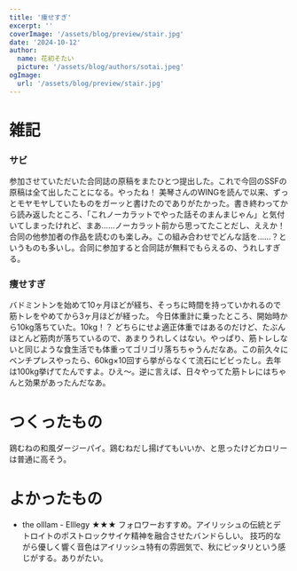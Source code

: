 ```yaml
---
title: '痩せすぎ'
excerpt: ''
coverImage: '/assets/blog/preview/stair.jpg'
date: '2024-10-12'
author:
  name: 花初そたい
  picture: '/assets/blog/authors/sotai.jpeg'
ogImage:
  url: '/assets/blog/preview/stair.jpg'
---
```

# 雑記
### サビ
参加させていただいた合同誌の原稿をまたひとつ提出した。これで今回のSSFの原稿は全て出したことになる。やったね！
美琴さんのWINGを読んで以来、ずっとモヤモヤしていたものをガーッと書けたのでありがたかった。書き終わってから読み返したところ、「これノーカラットでやった話そのまんまじゃん」と気付いてしまったけれど、まあ……ノーカラット前から思ってたことだし、ええか！
合同の他参加者の作品を読むのも楽しみ。この組み合わせでどんな話を……？というものも多いし。合同に参加すると合同誌が無料でもらえるの、うれしすぎる。

### 痩せすぎ
バドミントンを始めて10ヶ月ほどが経ち、そっちに時間を持っていかれるので筋トレをやめてから3ヶ月ほどが経った。
今日体重計に乗ったところ、開始時から10kg落ちていた。10kg！？
どちらにせよ適正体重ではあるのだけど、たぶんほとんど筋肉が落ちているので、あまりうれしくはない。やっぱり、筋トレしないと同じような食生活でも体重ってゴリゴリ落ちちゃうんだなあ。この前久々にベンチプレスやったら、60kg×10回すら挙がらなくて流石にビビったし。去年は100kg挙げてたんですよ。ひえ～。逆に言えば、日々やってた筋トレにはちゃんと効果があったんだなあ。

# つくったもの
鶏むねの和風ダージーパイ。鶏むねだし揚げてもいいか、と思ったけどカロリーは普通に高そう。

# よかったもの
- the olllam - Elllegy
★★★
フォロワーおすすめ。アイリッシュの伝統とデトロイトのポストロックサイケ精神を融合させたバンドらしい。
技巧的ながら優しく響く音色はアイリッシュ特有の雰囲気で、秋にピッタリという感じがする。ありがたい。